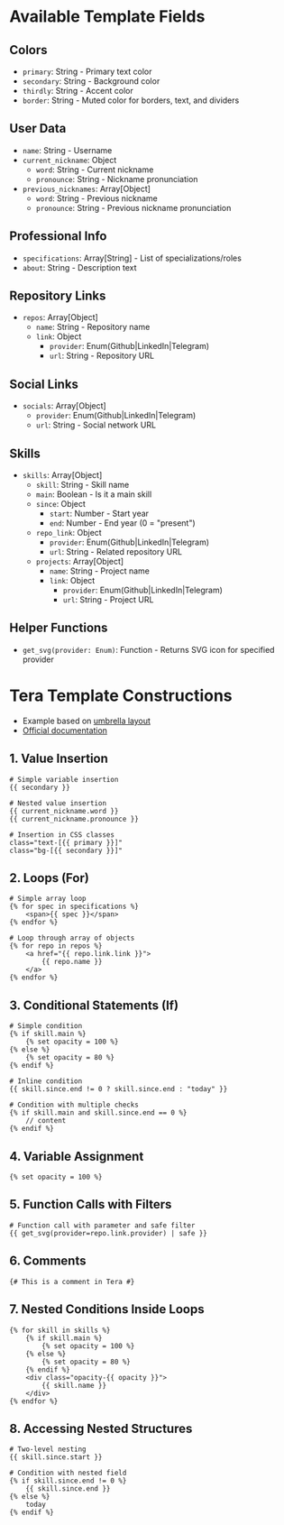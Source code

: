# Available Template Fields

## Colors
- `primary`: String - Primary text color
- `secondary`: String - Background color
- `thirdly`: String - Accent color
- `border`: String - Muted color for borders, text, and dividers

## User Data
- `name`: String - Username
- `current_nickname`: Object
  - `word`: String - Current nickname
  - `pronounce`: String - Nickname pronunciation
- `previous_nicknames`: Array[Object]
  - `word`: String - Previous nickname
  - `pronounce`: String - Previous nickname pronunciation

## Professional Info
- `specifications`: Array[String] - List of specializations/roles
- `about`: String - Description text

## Repository Links
- `repos`: Array[Object]
  - `name`: String - Repository name
  - `link`: Object
    - `provider`: Enum(Github|LinkedIn|Telegram)
    - `url`: String - Repository URL

## Social Links
- `socials`: Array[Object]
  - `provider`: Enum(Github|LinkedIn|Telegram)
  - `url`: String - Social network URL

## Skills
- `skills`: Array[Object]
  - `skill`: String - Skill name
  - `main`: Boolean - Is it a main skill
  - `since`: Object
    - `start`: Number - Start year
    - `end`: Number - End year (0 = "present")
  - `repo_link`: Object
    - `provider`: Enum(Github|LinkedIn|Telegram)
    - `url`: String - Related repository URL
  - `projects`: Array[Object]
    - `name`: String - Project name
    - `link`: Object
      - `provider`: Enum(Github|LinkedIn|Telegram)
      - `url`: String - Project URL

## Helper Functions
- `get_svg(provider: Enum)`: Function - Returns SVG icon for specified provider

# Tera Template Constructions
- Example based on [umbrella layout](C:\Users\towinok\Documents\SSS-rs\sss-lib\sss-std\src\layouts\templates\umbrella\card.html.tera)
- [Official documentation](https://keats.github.io/tera/)

## 1. Value Insertion
```tera
# Simple variable insertion
{{ secondary }}

# Nested value insertion
{{ current_nickname.word }}
{{ current_nickname.pronounce }}

# Insertion in CSS classes
class="text-[{{ primary }}]"
class="bg-[{{ secondary }}]"
```

## 2. Loops (For)
```tera
# Simple array loop
{% for spec in specifications %}
    <span>{{ spec }}</span>
{% endfor %}

# Loop through array of objects
{% for repo in repos %}
    <a href="{{ repo.link.link }}">
        {{ repo.name }}
    </a>
{% endfor %}
```

## 3. Conditional Statements (If)
```tera
# Simple condition
{% if skill.main %}
    {% set opacity = 100 %}
{% else %}
    {% set opacity = 80 %}
{% endif %}

# Inline condition
{{ skill.since.end != 0 ? skill.since.end : "today" }}

# Condition with multiple checks
{% if skill.main and skill.since.end == 0 %}
    // content
{% endif %}
```

## 4. Variable Assignment
```tera
{% set opacity = 100 %}
```

## 5. Function Calls with Filters
```tera
# Function call with parameter and safe filter
{{ get_svg(provider=repo.link.provider) | safe }}
```

## 6. Comments
```tera
{# This is a comment in Tera #}
```

## 7. Nested Conditions Inside Loops
```tera
{% for skill in skills %}
    {% if skill.main %}
        {% set opacity = 100 %}
    {% else %}
        {% set opacity = 80 %}
    {% endif %}
    <div class="opacity-{{ opacity }}">
        {{ skill.name }}
    </div>
{% endfor %}
```

## 8. Accessing Nested Structures
```tera
# Two-level nesting
{{ skill.since.start }}

# Condition with nested field
{% if skill.since.end != 0 %}
    {{ skill.since.end }}
{% else %}
    today
{% endif %}
```
